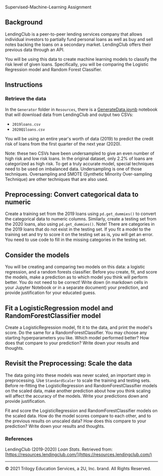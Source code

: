 Supervised-Machine-Learning Assignment

## Background

LendingClub is a peer-to-peer lending services company that allows individual investors to partially fund personal loans as well as buy and sell notes backing the loans on a secondary market. LendingClub offers their previous data through an API.

You will be using this data to create machine learning models to classify the risk level of given loans. Specifically, you will be comparing the Logistic Regression model and Random Forest Classifier.

## Instructions

### Retrieve the data

In the `Generator` folder in `Resources`, there is a [GenerateData.ipynb](/Resources/Generator/GenerateData.ipynb) notebook that will download data from LendingClub and output two CSVs: 

* `2019loans.csv`
* `2020Q1loans.csv`

You will be using an entire year's worth of data (2019) to predict the credit risk of loans from the first quarter of the next year (2020).

Note: these two CSVs have been undersampled to give an even number of high risk and low risk loans. In the original dataset, only 2.2% of loans are categorized as high risk. To get a truly accurate model, special techniques need to be used on imbalanced data. Undersampling is one of those techniques. Oversampling and SMOTE (Synthetic Minority Over-sampling Technique) are other techniques that are also used.

## Preprocessing: Convert categorical data to numeric

Create a training set from the 2019 loans using `pd.get_dummies()` to convert the categorical data to numeric columns. Similarly, create a testing set from the 2020 loans, also using `pd.get_dummies()`. Note! There are categories in the 2019 loans that do not exist in the testing set. If you fit a model to the training set and try to score it on the testing set as is, you will get an error. You need to use code to fill in the missing categories in the testing set. 

## Consider the models

You will be creating and comparing two models on this data: a logistic regression, and a random forests classifier. Before you create, fit, and score the models, make a prediction as to which model you think will perform better. You do not need to be correct! Write down (in markdown cells in your Jupyter Notebook or in a separate document) your prediction, and provide justification for your educated guess.

## Fit a LogisticRegression model and RandomForestClassifier model

Create a LogisticRegression model, fit it to the data, and print the model's score. Do the same for a RandomForestClassifier. You may choose any starting hyperparameters you like. Which model performed better? How does that compare to your prediction? Write down your results and thoughts.

## Revisit the Preprocessing: Scale the data

The data going into these models was never scaled, an important step in preprocessing. Use `StandardScaler` to scale the training and testing sets. Before re-fitting the LogisticRegression and RandomForestClassifier models on the scaled data, make another prediction about how you think scaling will affect the accuracy of the models. Write your predictions down and provide justification.

Fit and score the LogisticRegression and RandomForestClassifier models on the scaled data. How do the model scores compare to each other, and to the previous results on unscaled data? How does this compare to your prediction? Write down your results and thoughts.

### References

LendingClub (2019-2020) _Loan Stats_. Retrieved from: [https://resources.lendingclub.com/](https://resources.lendingclub.com/)

- - -

© 2021 Trilogy Education Services, a 2U, Inc. brand. All Rights Reserved.


